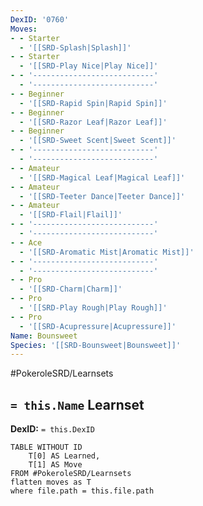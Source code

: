 ```yaml
---
DexID: '0760'
Moves:
- - Starter
  - '[[SRD-Splash|Splash]]'
- - Starter
  - '[[SRD-Play Nice|Play Nice]]'
- - '---------------------------'
  - '---------------------------'
- - Beginner
  - '[[SRD-Rapid Spin|Rapid Spin]]'
- - Beginner
  - '[[SRD-Razor Leaf|Razor Leaf]]'
- - Beginner
  - '[[SRD-Sweet Scent|Sweet Scent]]'
- - '---------------------------'
  - '---------------------------'
- - Amateur
  - '[[SRD-Magical Leaf|Magical Leaf]]'
- - Amateur
  - '[[SRD-Teeter Dance|Teeter Dance]]'
- - Amateur
  - '[[SRD-Flail|Flail]]'
- - '---------------------------'
  - '---------------------------'
- - Ace
  - '[[SRD-Aromatic Mist|Aromatic Mist]]'
- - '---------------------------'
  - '---------------------------'
- - Pro
  - '[[SRD-Charm|Charm]]'
- - Pro
  - '[[SRD-Play Rough|Play Rough]]'
- - Pro
  - '[[SRD-Acupressure|Acupressure]]'
Name: Bounsweet
Species: '[[SRD-Bounsweet|Bounsweet]]'
---
```


#PokeroleSRD/Learnsets

## `= this.Name` Learnset

**DexID:** `= this.DexID`

```dataview
TABLE WITHOUT ID
    T[0] AS Learned,
    T[1] AS Move
FROM #PokeroleSRD/Learnsets
flatten moves as T
where file.path = this.file.path
```
